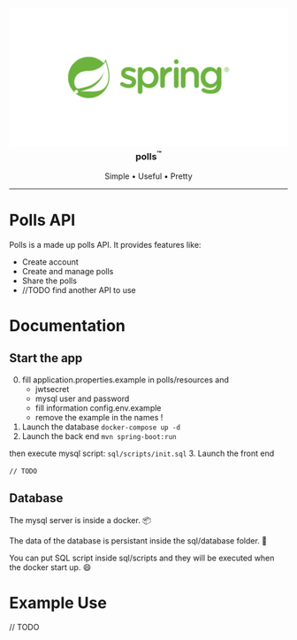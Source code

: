 <!-- Project Logo -->
<h3 align="center">
<a href="/" style="text-decoration: none">
  <img src='readme-image/img.png' width=1200>
  <br/>
  polls<sup>&#153;</sup>
</a></h3>

<!-- Bullets -->
<p align="center">
  Simple &bull;
  Useful &bull;
  Pretty
</p>

-----
# Polls API
Polls is a made up polls API. It provides features like:
- Create account
- Create and manage polls
- Share the polls
- //TODO find another API to use

# Documentation
## Start the app
0. fill application.properties.example in polls/resources and 
     - jwtsecret
     - mysql user and password
   - fill information config.env.example
   - remove the example in the names !
1. Launch the database
    `docker-compose up -d`
2. Launch the back end
   `mvn spring-boot:run`
   
then execute mysql script: `sql/scripts/init.sql`
3. Launch the front end
   
   `// TODO`

## Database
The mysql server is inside a docker. 📦

The data of the database is persistant inside the sql/database folder. :rocket: 

You can put SQL script inside sql/scripts and they will be executed when the docker start up. :smile:





# Example Use
// TODO
